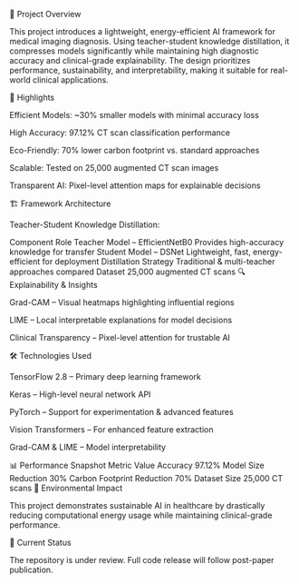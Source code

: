 🧩 Project Overview

This project introduces a lightweight, energy-efficient AI framework for medical imaging diagnosis. Using teacher-student knowledge distillation, it compresses models significantly while maintaining high diagnostic accuracy and clinical-grade explainability. The design prioritizes performance, sustainability, and interpretability, making it suitable for real-world clinical applications.

🚀 Highlights

Efficient Models: ~30% smaller models with minimal accuracy loss

High Accuracy: 97.12% CT scan classification performance

Eco-Friendly: 70% lower carbon footprint vs. standard approaches

Scalable: Tested on 25,000 augmented CT scan images

Transparent AI: Pixel-level attention maps for explainable decisions

🏗 Framework Architecture

Teacher-Student Knowledge Distillation:

Component	Role
Teacher Model – EfficientNetB0	Provides high-accuracy knowledge for transfer
Student Model – DSNet	Lightweight, fast, energy-efficient for deployment
Distillation Strategy	Traditional & multi-teacher approaches compared
Dataset	25,000 augmented CT scans
🔍 Explainability & Insights

Grad-CAM – Visual heatmaps highlighting influential regions

LIME – Local interpretable explanations for model decisions

Clinical Transparency – Pixel-level attention for trustable AI

🛠 Technologies Used

TensorFlow 2.8 – Primary deep learning framework

Keras – High-level neural network API

PyTorch – Support for experimentation & advanced features

Vision Transformers – For enhanced feature extraction

Grad-CAM & LIME – Model interpretability

📊 Performance Snapshot
Metric	Value
Accuracy	97.12%
Model Size Reduction	30%
Carbon Footprint Reduction	70%
Dataset Size	25,000 CT scans
🌿 Environmental Impact

This project demonstrates sustainable AI in healthcare by drastically reducing computational energy usage while maintaining clinical-grade performance.

📝 Current Status

The repository is under review. Full code release will follow post-paper publication.
